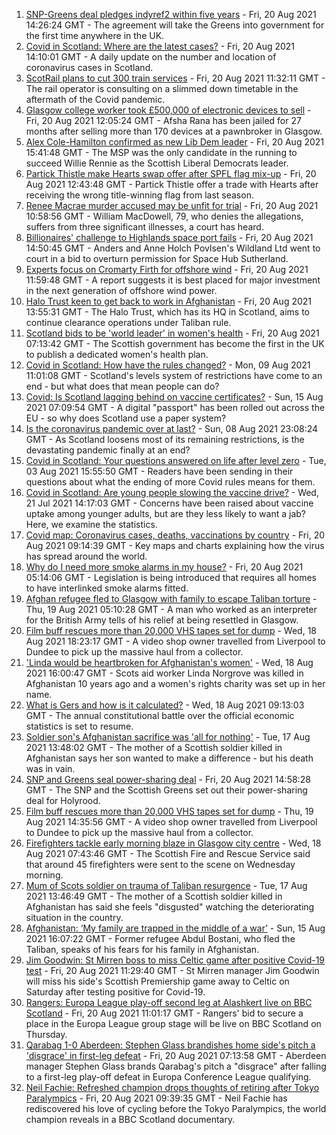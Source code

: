 1. [SNP-Greens deal pledges indyref2 within five years](https://www.bbc.co.uk/news/uk-scotland-scotland-politics-58272209) - Fri, 20 Aug 2021 14:26:24 GMT - The agreement will take the Greens into government for the first time anywhere in the UK.
2. [Covid in Scotland: Where are the latest cases?](https://www.bbc.co.uk/news/uk-scotland-53511877) - Fri, 20 Aug 2021 14:10:01 GMT - A daily update on the number and location of coronavirus cases in Scotland.
3. [ScotRail plans to cut 300 train services](https://www.bbc.co.uk/news/uk-scotland-scotland-business-58279271) - Fri, 20 Aug 2021 11:32:11 GMT - The rail operator is consulting on a slimmed down timetable in the aftermath of the Covid pandemic.
4. [Glasgow college worker took £500,000 of electronic devices to sell](https://www.bbc.co.uk/news/uk-scotland-glasgow-west-58282328) - Fri, 20 Aug 2021 12:05:24 GMT - Afsha Rana has been jailed for 27 months after selling more than 170 devices at a pawnbroker in Glasgow.
5. [Alex Cole-Hamilton confirmed as new Lib Dem leader](https://www.bbc.co.uk/news/uk-scotland-scotland-politics-58269259) - Fri, 20 Aug 2021 15:41:48 GMT - The MSP was the only candidate in the running to succeed Willie Rennie as the Scottish Liberal Democrats leader.
6. [Partick Thistle make Hearts swap offer after SPFL flag mix-up](https://www.bbc.co.uk/sport/football/58283351) - Fri, 20 Aug 2021 12:43:48 GMT - Partick Thistle offer a trade with Hearts after receiving the wrong title-winning flag from last season.
7. [Renee Macrae murder accused may be unfit for trial](https://www.bbc.co.uk/news/uk-scotland-highlands-islands-58281003) - Fri, 20 Aug 2021 10:58:56 GMT - William MacDowell, 79, who denies the allegations, suffers from three significant illnesses, a court has heard.
8. [Billionaires' challenge to Highlands space port fails](https://www.bbc.co.uk/news/uk-scotland-highlands-islands-58281005) - Fri, 20 Aug 2021 14:50:45 GMT - Anders and Anne Holch Povlsen's Wildland Ltd went to court in a bid to overturn permission for Space Hub Sutherland.
9. [Experts focus on Cromarty Firth for offshore wind](https://www.bbc.co.uk/news/uk-scotland-scotland-business-58281672) - Fri, 20 Aug 2021 11:59:48 GMT - A report suggests it is best placed for major investment in the next generation of offshore wind power.
10. [Halo Trust keen to get back to work in Afghanistan](https://www.bbc.co.uk/news/uk-scotland-south-scotland-58282703) - Fri, 20 Aug 2021 13:55:31 GMT - The Halo Trust, which has its HQ in Scotland, aims to continue clearance operations under Taliban rule.
11. [Scotland bids to be 'world leader' in women's health](https://www.bbc.co.uk/news/uk-scotland-58272191) - Fri, 20 Aug 2021 07:13:42 GMT - The Scottish government has become the first in the UK to publish a dedicated women's health plan.
12. [Covid in Scotland: How have the rules changed?](https://www.bbc.co.uk/news/uk-scotland-53166816) - Mon, 09 Aug 2021 11:01:08 GMT - Scotland's levels system of restrictions have come to an end - but what does that mean people can do?
13. [Covid: Is Scotland lagging behind on vaccine certificates?](https://www.bbc.co.uk/news/uk-scotland-57519070) - Sun, 15 Aug 2021 07:09:54 GMT - A digital "passport" has been rolled out across the EU - so why does Scotland use a paper system?
14. [Is the coronavirus pandemic over at last?](https://www.bbc.co.uk/news/uk-scotland-58112939) - Sun, 08 Aug 2021 23:08:24 GMT - As Scotland loosens most of its remaining restrictions, is the devastating pandemic finally at an end?
15. [Covid in Scotland: Your questions answered on life after level zero](https://www.bbc.co.uk/news/uk-scotland-58071989) - Tue, 03 Aug 2021 15:55:50 GMT - Readers have been sending in their questions about what the ending of more Covid rules means for them.
16. [Covid in Scotland: Are young people slowing the vaccine drive?](https://www.bbc.co.uk/news/uk-scotland-57915106) - Wed, 21 Jul 2021 14:17:03 GMT - Concerns have been raised about vaccine uptake among younger adults, but are they less likely to want a jab? Here, we examine the statistics.
17. [Covid map: Coronavirus cases, deaths, vaccinations by country](https://www.bbc.co.uk/news/world-51235105) - Fri, 20 Aug 2021 09:14:39 GMT - Key maps and charts explaining how the virus has spread around the world.
18. [Why do I need more smoke alarms in my house?](https://www.bbc.co.uk/news/uk-scotland-58268855) - Fri, 20 Aug 2021 05:14:06 GMT - Legislation is being introduced that requires all homes to have interlinked smoke alarms fitted.
19. [Afghan refugee fled to Glasgow with family to escape Taliban torture](https://www.bbc.co.uk/news/uk-scotland-58256884) - Thu, 19 Aug 2021 05:10:28 GMT - A man who worked as an interpreter for the British Army tells of his relief at being resettled in Glasgow.
20. [Film buff rescues more than 20,000 VHS tapes set for dump](https://www.bbc.co.uk/news/uk-scotland-tayside-central-58261702) - Wed, 18 Aug 2021 18:23:17 GMT - A video shop owner travelled from Liverpool to Dundee to pick up the massive haul from a collector.
21. ['Linda would be heartbroken for Afghanistan's women'](https://www.bbc.co.uk/news/uk-scotland-highlands-islands-58256706) - Wed, 18 Aug 2021 16:00:47 GMT - Scots aid worker Linda Norgrove was killed in Afghanistan 10 years ago and a women's rights charity was set up in her name.
22. [What is Gers and how is it calculated?](https://www.bbc.co.uk/news/uk-scotland-45271076) - Wed, 18 Aug 2021 09:13:03 GMT - The annual constitutional battle over the official economic statistics is set to resume.
23. [Soldier son's Afghanistan sacrifice was 'all for nothing'](https://www.bbc.co.uk/news/uk-scotland-north-east-orkney-shetland-58241459) - Tue, 17 Aug 2021 13:48:02 GMT - The mother of a Scottish soldier killed in Afghanistan says her son wanted to make a difference - but his death was in vain.
24. [SNP and Greens seal power-sharing deal](https://www.bbc.co.uk/news/uk-scotland-58281867) - Fri, 20 Aug 2021 14:58:28 GMT - The SNP and the Scottish Greens set out their power-sharing deal for Holyrood.
25. [Film buff rescues more than 20,000 VHS tapes set for dump](https://www.bbc.co.uk/news/uk-scotland-tayside-central-58273051) - Thu, 19 Aug 2021 14:35:56 GMT - A video shop owner travelled from Liverpool to Dundee to pick up the massive haul from a collector.
26. [Firefighters tackle early morning blaze in Glasgow city centre](https://www.bbc.co.uk/news/uk-scotland-58255126) - Wed, 18 Aug 2021 07:43:46 GMT - The Scottish Fire and Rescue Service said that around 45 firefighters were sent to the scene on Wednesday morning.
27. [Mum of Scots soldier on trauma of Taliban resurgence](https://www.bbc.co.uk/news/uk-scotland-58247951) - Tue, 17 Aug 2021 13:46:49 GMT - The mother of a Scottish soldier killed in Afghanistan has said she feels "disgusted" watching the deteriorating situation in the country.
28. [Afghanistan: ‘My family are trapped in the middle of a war’](https://www.bbc.co.uk/news/uk-scotland-58224887) - Sun, 15 Aug 2021 16:07:22 GMT - Former refugee Abdul Bostani, who fled the Taliban, speaks of his fears for his family in Afghanistan.
29. [Jim Goodwin: St Mirren boss to miss Celtic game after positive Covid-19 test](https://www.bbc.co.uk/sport/football/58282513) - Fri, 20 Aug 2021 11:29:40 GMT - St Mirren manager Jim Goodwin will miss his side's Scottish Premiership game away to Celtic on Saturday after testing positive for Covid-19.
30. [Rangers: Europa League play-off second leg at Alashkert live on BBC Scotland](https://www.bbc.co.uk/sport/football/58279924) - Fri, 20 Aug 2021 11:01:17 GMT - Rangers' bid to secure a place in the Europa League group stage will be live on BBC Scotland on Thursday.
31. [Qarabag 1-0 Aberdeen: Stephen Glass brandishes home side's pitch a 'disgrace' in first-leg defeat](https://www.bbc.co.uk/sport/football/58215336) - Fri, 20 Aug 2021 07:13:58 GMT - Aberdeen manager Stephen Glass brands Qarabag's pitch a "disgrace" after falling to a first-leg play-off defeat in Europa Conference League qualifying.
32. [Neil Fachie: Refreshed champion drops thoughts of retiring after Tokyo Paralympics](https://www.bbc.co.uk/sport/scotland/58199653) - Fri, 20 Aug 2021 09:39:35 GMT - Neil Fachie has rediscovered his love of cycling before the Tokyo Paralympics, the world champion reveals in a BBC Scotland documentary.
